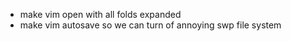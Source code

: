 - make vim open with all folds expanded
- make vim autosave so we can turn of annoying swp file system
